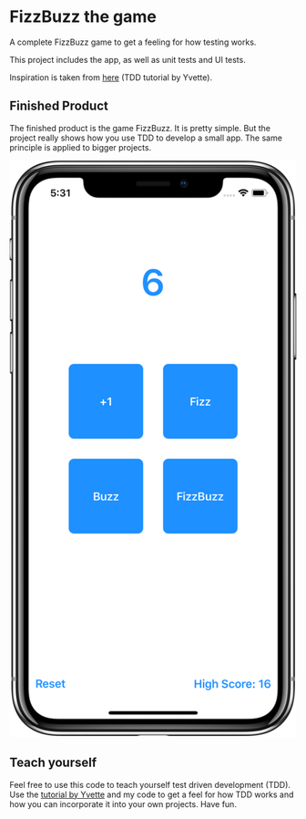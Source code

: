 #  FizzBuzz the game

A complete FizzBuzz game to get a feeling for how testing works.

This project includes the app, as well as unit tests and UI tests.

Inspiration is taken from [here](https://medium.com/@ynzc/getting-started-with-tdd-in-swift-2fab3e07204b) (TDD tutorial by Yvette).

## Finished Product

The finished product is the game FizzBuzz. It is pretty simple. But the project really shows how you use TDD to develop a small app. The same principle is applied to bigger projects.

![FizzBuzz the game](fbScreenshot.png)

## Teach yourself

Feel free to use this code to teach yourself test driven development (TDD). Use the [tutorial by Yvette](https://medium.com/@ynzc/getting-started-with-tdd-in-swift-2fab3e07204b) and my code to get a feel for how TDD works and how you can incorporate it into your own projects.
Have fun.
